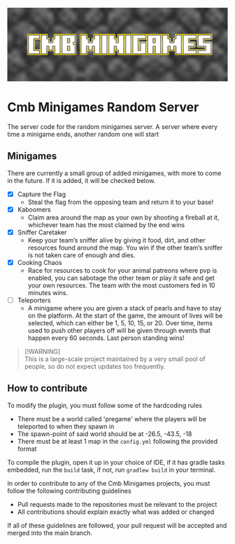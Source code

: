 ![CmbMinigamesBanner.png](https://github.com/Cmb-Minigames/CmbMinigamesRandom/blob/master/docs/images/CmbMinigamesBanner.png?raw=true)
# Cmb Minigames Random Server
The server code for the random minigames server. A server where every time a minigame ends, another random one will start

## Minigames
There are currently a small group of added minigames, with more to come in the future. If it is added, it will be checked below.
- [x] Capture the Flag
  - Steal the flag from the opposing team and return it to your base!
- [x] Kaboomers
  - Claim area around the map as your own by shooting a fireball at it, whichever team has the most claimed by the end wins
- [x] Sniffer Caretaker
  - Keep your team’s sniffer alive by giving it food, dirt, and other resources found around the map. You win if the other team’s sniffer is not taken care of enough and dies.
- [x] Cooking Chaos
  - Race for resources to cook for your animal patreons where pvp is enabled, you can sabotage the other team or play it safe and get your own resources. The team with the most customers fed in 10 minutes wins. 
- [ ] Teleporters
  - A minigame where you are given a stack of pearls and have to stay on the platform. At the start of the game, the amount of lives will be selected, which can either be 1, 5, 10, 15, or 20. Over time, items used to push other players off will be given through events that happen every 60 seconds. Last person standing wins!
> [!WARNING]\
> This is a large-scale project maintained by a very small pool of people, so do not expect updates too frequently.

## How to contribute
To modify the plugin, you must follow some of the hardcoding rules
- There must be a world called 'pregame' where the players will be teleported to when they spawn in
- The spawn-point of said world should be at -26.5, -43.5, -18
- There must be at least 1 map in the `config.yml` following the provided format

To compile the plugin, open it up in your choice of IDE, if it has gradle tasks embedded, run the `build` task, if not, run `gradlew build` in your terminal.

In order to contribute to any of the Cmb Minigames projects, you must follow the following contributing guidelines
- Pull requests made to the repositories must be relevant to the project
- All contributions should explain exactly what was added or changed

If all of these guidelines are followed, your pull request will be accepted and merged into the main branch.